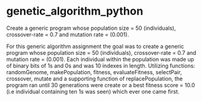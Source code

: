 # genetic_algorithm_python
Create a generic program whose population size = 50 (individuals), crossover-rate = 0.7 and mutation rate = (0.001). 

For this generic algorithm assignment the goal was to create a generic program whose population size = 50 (individuals), crossover-rate = 0.7 and mutation rate = (0.001). Each individual within the population was made up of binary bits of 1s and 0s and was 10 indexes in length. Utilizing functions: randomGenome, makePopulation, fitness, evaluateFitness, selectPair, crossover, mutate and a supporting function of replacePopulation, the program ran until 30 generations were create or a best fitness score = 10.0 (i.e individual containing ten 1s was seen) which ever one came first.

